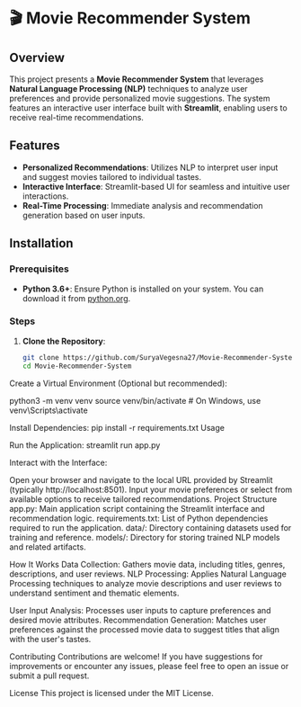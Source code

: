 # 🎬 Movie Recommender System

## Overview

This project presents a **Movie Recommender System** that leverages **Natural Language Processing (NLP)** techniques to analyze user preferences and provide personalized movie suggestions. The system features an interactive user interface built with **Streamlit**, enabling users to receive real-time recommendations.

## Features

- **Personalized Recommendations**: Utilizes NLP to interpret user input and suggest movies tailored to individual tastes.
- **Interactive Interface**: Streamlit-based UI for seamless and intuitive user interactions.
- **Real-Time Processing**: Immediate analysis and recommendation generation based on user inputs.

## Installation

### Prerequisites

- **Python 3.6+**: Ensure Python is installed on your system. You can download it from [python.org](https://www.python.org/).

### Steps

1. **Clone the Repository**:
   ```bash
   git clone https://github.com/SuryaVegesna27/Movie-Recommender-System.git
   cd Movie-Recommender-System

Create a Virtual Environment (Optional but recommended):

python3 -m venv venv
source venv/bin/activate  # On Windows, use venv\Scripts\activate


Install Dependencies:
pip install -r requirements.txt
Usage


Run the Application:
streamlit run app.py


Interact with the Interface:

Open your browser and navigate to the local URL provided by Streamlit (typically http://localhost:8501).
Input your movie preferences or select from available options to receive tailored recommendations.
Project Structure
app.py: Main application script containing the Streamlit interface and recommendation logic.
requirements.txt: List of Python dependencies required to run the application.
data/: Directory containing datasets used for training and reference.
models/: Directory for storing trained NLP models and related artifacts.



How It Works
Data Collection: Gathers movie data, including titles, genres, descriptions, and user reviews.
NLP Processing: Applies Natural Language Processing techniques to analyze movie descriptions and user reviews to understand sentiment and thematic elements.

User Input Analysis: Processes user inputs to capture preferences and desired movie attributes.
Recommendation Generation: Matches user preferences against the processed movie data to suggest titles that align with the user's tastes.

Contributing
Contributions are welcome! If you have suggestions for improvements or encounter any issues, please feel free to open an issue or submit a pull request.

License
This project is licensed under the MIT License.

